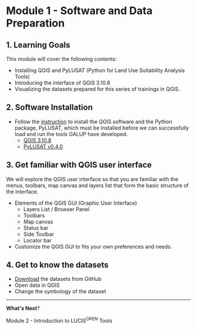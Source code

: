 # Module 1 - Software and Data Preparation

## 1. Learning Goals

This module will cover the following contents:

- Installing QGIS and PyLUSAT (Python for Land Use Suitability Analysis Tools)
- Introducing the interface of QGIS 3.10.8
- Visualizing the datasets prepared for this series of trainings in QGIS.

## 2. Software Installation

- Follow the [instruction](https://github.com/chjch/lucis_qgis/wiki/Installation)
  to install the QGIS software and the Python package, PyLUSAT, which must be
  installed before we can successfully load and run the tools GALUP have
  developed.
  - [QGIS 3.10.8](https://qgis.org/en/site/)
  - [PyLUSAT v0.4.0](https://pypi.org/project/pylusat/)

## 3. Get familiar with QGIS user interface

We will explore the QGIS user interface so that you are familiar with the
menus, toolbars, map canvas and layers list that form the basic structure of
the interface.

- Elements of the QGIS GUI (Graphic User Interface)
  - Layers List / Browser Panel
  - Toolbars
  - Map canvas
  - Status bar
  - Side Toolbar
  - Locator bar
- Customize the QGIS GUI to fits your own preferences and needs.

## 4. Get to know the datasets

- [Download](https://github.com/chjch/lucis_qgis) the datasets from GitHub
- Open data in QGIS
- Change the symbology of the dataset

---

**What's Next**?

Module 2 - Introduction to LUCIS<sup>OPEN</sup> Tools
